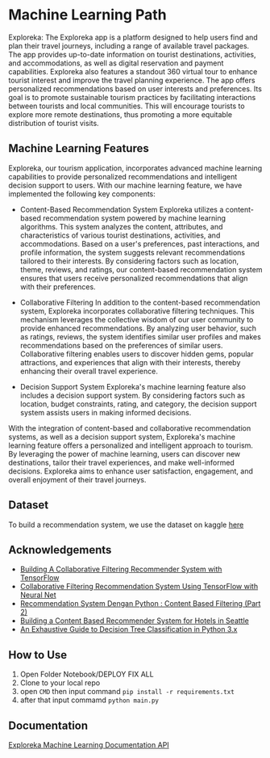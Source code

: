 
# Machine Learning Path

Exploreka: The Exploreka app is a platform designed to help users find and plan their travel journeys, including a range of available travel packages. The app provides up-to-date information on tourist destinations, activities, and accommodations, as well as digital reservation and payment capabilities. Exploreka also features a standout 360 virtual tour to enhance tourist interest and improve the travel planning experience. The app offers personalized recommendations based on user interests and preferences. Its goal is to promote sustainable tourism practices by facilitating interactions between tourists and local communities. This will encourage tourists to explore more remote destinations, thus promoting a more equitable distribution of tourist visits.





## Machine Learning Features

Exploreka, our tourism application, incorporates advanced machine learning capabilities to provide personalized recommendations and intelligent decision support to users. With our machine learning feature, we have implemented the following key components:

- Content-Based Recommendation System
Exploreka utilizes a content-based recommendation system powered by machine learning algorithms. This system analyzes the content, attributes, and characteristics of various tourist destinations, activities, and accommodations. Based on a user's preferences, past interactions, and profile information, the system suggests relevant recommendations tailored to their interests. By considering factors such as location, theme, reviews, and ratings, our content-based recommendation system ensures that users receive personalized recommendations that align with their preferences.

- Collaborative Filtering
In addition to the content-based recommendation system, Exploreka incorporates collaborative filtering techniques. This mechanism leverages the collective wisdom of our user community to provide enhanced recommendations. By analyzing user behavior, such as ratings, reviews, the system identifies similar user profiles and makes recommendations based on the preferences of similar users. Collaborative filtering enables users to discover hidden gems, popular attractions, and experiences that align with their interests, thereby enhancing their overall travel experience.

- Decision Support System
Exploreka's machine learning feature also includes a decision support system. By considering factors such as location, budget constraints, rating, and category, the decision support system assists users in making informed decisions.

With the integration of content-based and collaborative recommendation systems, as well as a decision support system, Exploreka's machine learning feature offers a personalized and intelligent approach to tourism. By leveraging the power of machine learning, users can discover new destinations, tailor their travel experiences, and make well-informed decisions. Exploreka aims to enhance user satisfaction, engagement, and overall enjoyment of their travel journeys.


## Dataset

To build a recommendation system, we use the dataset on kaggle [here](https://www.kaggle.com/datasets/aprabowo/indonesia-tourism-destination)
## Acknowledgements

 - [Building A Collaborative Filtering Recommender System with TensorFlow](https://towardsdatascience.com/building-a-collaborative-filtering-recommender-system-with-tensorflow-82e63d27b420)
 - [Collaborative Filtering Recommendation System Using TensorFlow with Neural Net](https://python.plainenglish.io/collaborative-filtering-recommendation-system-using-tensorflow-with-neural-net-7f8dba4521da)
 - [Recommendation System Dengan Python : Content Based Filtering (Part 2)](https://medium.com/data-folks-indonesia/recommendation-system-dengan-python-content-based-filtering-part-2-222a8c365add)
 - [Building a Content Based Recommender System for Hotels in Seattle](https://towardsdatascience.com/building-a-content-based-recommender-system-for-hotels-in-seattle-d724f0a32070)
 - [An Exhaustive Guide to Decision Tree Classification in Python 3.x](https://towardsdatascience.com/an-exhaustive-guide-to-classification-using-decision-trees-8d472e77223f)
 ## How to Use
 
 1. Open Folder Notebook/DEPLOY FIX ALL
 2. Clone to your local repo
 3. open `CMD` then input command `pip install -r requirements.txt`
 4. after that input commamd `python main.py`
## Documentation
[Exploreka Machine Learning Documentation API](https://documenter.getpostman.com/view/26327686/2s93sgXAmR )
